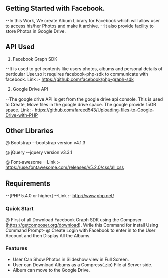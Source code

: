 ## Getting Started with Facebook.

--In this Work, We create Album Library for Facebook which will allow user to access his/her Photos and make it archive.
--It also provide facility to store Photos in Google Drive.

## API Used

1) Facebook Graph SDK 

--It is used to get contents like users photos, albums and personal details of perticular User.so it requires facebook-php-sdk to communicate with facebook.
  Link :- https://github.com/facebook/php-graph-sdk

2) Google Drive API

--The google drive API is get from the google drive api console. This is used to Create, Move files in the google drive space. The google provide 15GB space.
  Link :- https://github.com/fareed543/Uploading-files-to-Google-Drive-with-PHP

## Other Libraries

@ Bootstrap
--bootstrap version v4.1.3

@ jQuery
--jquery version v3.3.1

@ Font-awesome
--Link :- https://use.fontawesome.com/releases/v5.2.0/css/all.css

## Requirements

--[PHP 5.4.0 or higher]
--Link :- http://www.php.net/

### Quick Start

 @ First of all Download Facebook Graph SDK using the Composer (https://getcomposer.org/download).
   Wrile this Command for install Using Command Prompt- 
 @ Create Login with Facebook to enter in to the User Account and then Display All the Albums.
 
 
### Features

 * User Can Show Photos in Slideshow view in Full Screen.
 * User can Download Albums as a Compress(.zip) File at Server side.
 * Album can move to the Google Drive.
 
